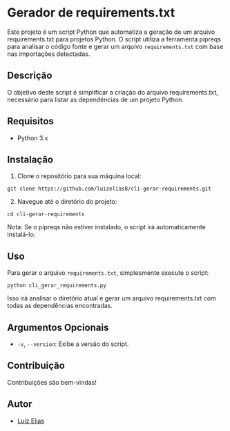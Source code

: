 # Gerador de requirements.txt

Este projeto é um script Python que automatiza a geração de um arquivo requirements.txt para projetos Python. O script utiliza a ferramenta pipreqs para analisar o código fonte e gerar um arquivo `requirements.txt` com base nas importações detectadas.

## Descrição

O objetivo deste script é simplificar a criação do arquivo requirements.txt, necessário para listar as dependências de um projeto Python.

## Requisitos

- Python 3.x

## Instalação

1. Clone o repositório para sua máquina local:
```
git clone https://github.com/luizelias8/cli-gerar-requirements.git
```

2. Navegue até o diretório do projeto:
```
cd cli-gerar-requirements
```
Nota: Se o pipreqs não estiver instalado, o script irá automaticamente instalá-lo.

## Uso

Para gerar o arquivo `requirements.txt`, simplesmente execute o script:
```
python cli_gerar_requirements.py
```
Isso irá analisar o diretório atual e gerar um arquivo requirements.txt com todas as dependências encontradas.

## Argumentos Opcionais
- `-v`, `--version`: Exibe a versão do script.

## Contribuição

Contribuições são bem-vindas!

## Autor

- [Luiz Elias](https://github.com/luizelias8)